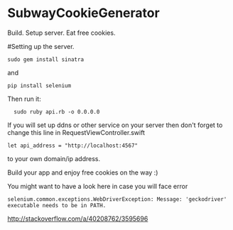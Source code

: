 # SubwayCookieGenerator
Build. Setup server. Eat free cookies.




#Setting up the server.

```
sudo gem install sinatra
```
and 
```
pip install selenium
```

Then run it: 
```
  sudo ruby api.rb -o 0.0.0.0
```

If you will set up ddns or other service on your server then don't forget to change this line in RequestViewController.swift

```
let api_address = "http://localhost:4567"
```
to your own domain/ip address. 


Build your app and enjoy free cookies on the way :) 


You might want to have a look here in case you will face error 
```
selenium.common.exceptions.WebDriverException: Message: 'geckodriver' executable needs to be in PATH. 
```

http://stackoverflow.com/a/40208762/3595696
